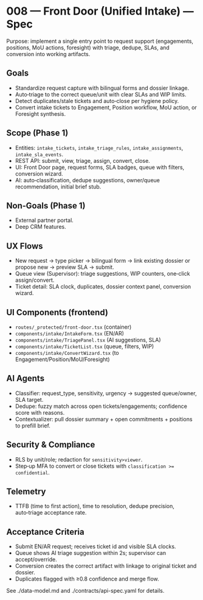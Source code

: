 # 008 — Front Door (Unified Intake) — Spec

Purpose: implement a single entry point to request support (engagements, positions, MoU actions, foresight) with triage, dedupe, SLAs, and conversion into working artifacts.

## Goals
- Standardize request capture with bilingual forms and dossier linkage.
- Auto‑triage to the correct queue/unit with clear SLAs and WIP limits.
- Detect duplicates/stale tickets and auto‑close per hygiene policy.
- Convert intake tickets to Engagement, Position workflow, MoU action, or Foresight synthesis.

## Scope (Phase 1)
- Entities: `intake_tickets`, `intake_triage_rules`, `intake_assignments`, `intake_sla_events`.
- REST API: submit, view, triage, assign, convert, close.
- UI: Front Door page, request forms, SLA badges, queue with filters, conversion wizard.
- AI: auto‑classification, dedupe suggestions, owner/queue recommendation, initial brief stub.

## Non‑Goals (Phase 1)
- External partner portal.
- Deep CRM features.

## UX Flows
- New request → type picker → bilingual form → link existing dossier or propose new → preview SLA → submit.
- Queue view (Supervisor): triage suggestions, WIP counters, one‑click assign/convert.
- Ticket detail: SLA clock, duplicates, dossier context panel, conversion wizard.

## UI Components (frontend)
- `routes/_protected/front-door.tsx` (container)
- `components/intake/IntakeForm.tsx` (EN/AR)
- `components/intake/TriagePanel.tsx` (AI suggestions, SLA)
- `components/intake/TicketList.tsx` (queue, filters, WIP)
- `components/intake/ConvertWizard.tsx` (to Engagement/Position/MoU/Foresight)

## AI Agents
- Classifier: request_type, sensitivity, urgency → suggested queue/owner, SLA target.
- Dedupe: fuzzy match across open tickets/engagements; confidence score with reasons.
- Contextualizer: pull dossier summary + open commitments + positions to prefill brief.

## Security & Compliance
- RLS by unit/role; redaction for `sensitivity>viewer`.
- Step‑up MFA to convert or close tickets with `classification >= confidential`.

## Telemetry
- TTFB (time to first action), time to resolution, dedupe precision, auto‑triage acceptance rate.

## Acceptance Criteria
- Submit EN/AR request; receives ticket id and visible SLA clocks.
- Queue shows AI triage suggestion within 2s; supervisor can accept/override.
- Conversion creates the correct artifact with linkage to original ticket and dossier.
- Duplicates flagged with ≥0.8 confidence and merge flow.

See ./data-model.md and ./contracts/api-spec.yaml for details.

